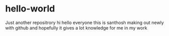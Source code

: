 # hello-world
Just another repositrory
hi hello everyone this is santhosh making out newly with github and hopefully it gives a lot knowledge for me in my work
